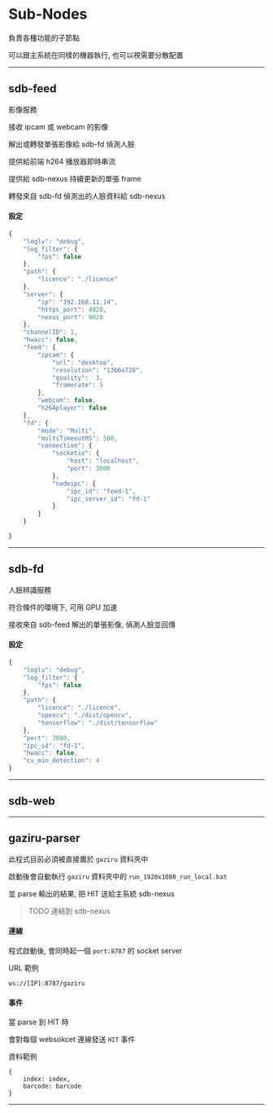 
# Sub-Nodes

負責各種功能的子節點

可以跟主系統在同樣的機器執行, 也可以視需要分散配置

---

## sdb-feed

影像服務

接收 ipcam 或 webcam 的影像

解出或轉發單張影像給 sdb-fd 偵測人臉

提供給前端 h264 播放器即時串流

提供給 sdb-nexus 持續更新的單張 frame

轉發來自 sdb-fd 偵測出的人臉資料給 sdb-nexus

#### 設定

```javascript
{
    "loglv": "debug",
    "log_filter": {
        "fps": false
    },
    "path": {
        "licence": "./licence"
    },
    "server": {
        "ip": "192.168.11.14",
        "https_port": 4020,
        "nexus_port": 9020
    },
    "channelID": 1,
    "hwacc": false,
    "feed": {
        "ipcam": {
            "url": "desktop",
            "resolution": "1366x728",
            "quality":  3,
            "framerate": 5
        },
        "webcam": false,
        "h264player": false
    },
    "fd": {
        "mode": "Multi",
        "multiTimeoutMS": 500,
        "connection": {
            "socketio": {
                "host": "localhost",
                "port": 3000
            },
            "nodeipc": {
                "ipc_id": "feed-1",
                "ipc_server_id": "fd-1"
            }
        }
    }

}
```

---

## sdb-fd

人臉辨識服務

符合條件的環境下, 可用 GPU 加速

接收來自 sdb-feed 解出的單張影像, 偵測人臉並回傳

#### 設定

```javascript
{
    "loglv": "debug",
    "log_filter": {
        "fps": false
    },
    "path": {
        "licence": "./licence",
        "opencv": "./dist/opencv",
        "tensorflow": "./dist/tensorflow"
    },
    "port": 3000,
    "ipc_id": "fd-1",
    "hwacc": false,
    "cv_min_detection": 4
}
```

---

## sdb-web


---

## gaziru-parser

此程式目前必須被直接置於 `gaziru` 資料夾中

啟動後會自動執行 `gaziru` 資料夾中的 `run_1920x1080_run_local.bat`

並 parse 輸出的結果, 把 HIT 送給主系統 sdb-nexus

> TODO 連結到 sdb-nexus

#### 連線

程式啟動後, 會同時起一個 `port:8787` 的 socket server

URL 範例

```
ws://[IP]:8787/gaziru
```

#### 事件

當 parse 到 HIT 時

會對每個 websokcet 連線發送 `HIT` 事件

資料範例

```
{
    index: index,
    barcode: barcode
}
```

---
